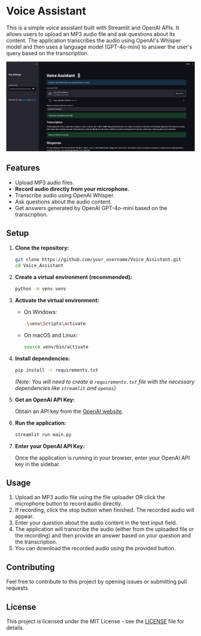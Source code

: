 # Voice Assistant

This is a simple voice assistant built with Streamlit and OpenAI APIs. It allows users to upload an MP3 audio file and ask questions about its content. The application transcribes the audio using OpenAI's Whisper model and then uses a language model (GPT-4o-mini) to answer the user's query based on the transcription.

![Voice Assistant Screenshot](image/image.png)

## Features

- Upload MP3 audio files.
- **Record audio directly from your microphone.**
- Transcribe audio using OpenAI Whisper.
- Ask questions about the audio content.
- Get answers generated by OpenAI GPT-4o-mini based on the transcription.

## Setup

1. **Clone the repository:**

   ```bash
   git clone https://github.com/your_username/Voice_Assistant.git
   cd Voice_Assistant
   ```

2. **Create a virtual environment (recommended):**

   ```bash
   python -m venv venv
   ```

3. **Activate the virtual environment:**

   - On Windows:
     ```bash
     .\venv\Scripts\activate
     ```
   - On macOS and Linux:
     ```bash
     source venv/bin/activate
     ```

4. **Install dependencies:**

   ```bash
   pip install -r requirements.txt
   ```
   *(Note: You will need to create a `requirements.txt` file with the necessary dependencies like `streamlit` and `openai`)*

5. **Get an OpenAI API Key:**

   Obtain an API key from the [OpenAI website](https://platform.openai.com/).

6. **Run the application:**

   ```bash
   streamlit run main.py
   ```

7. **Enter your OpenAI API Key:**

   Once the application is running in your browser, enter your OpenAI API key in the sidebar.

## Usage

1. Upload an MP3 audio file using the file uploader OR click the microphone button to record audio directly.
2. If recording, click the stop button when finished. The recorded audio will appear.
3. Enter your question about the audio content in the text input field.
4. The application will transcribe the audio (either from the uploaded file or the recording) and then provide an answer based on your question and the transcription.
5. You can download the recorded audio using the provided button.

## Contributing

Feel free to contribute to this project by opening issues or submitting pull requests.

## License

This project is licensed under the MIT License - see the [LICENSE](LICENSE) file for details.